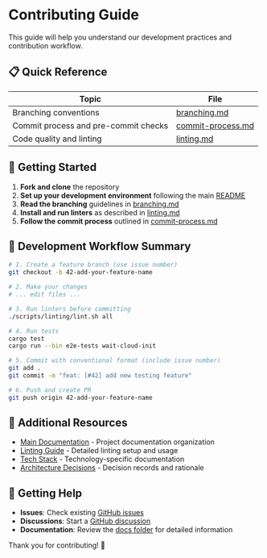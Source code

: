# Contributing Guide

This guide will help you understand our development practices and contribution workflow.

## 📋 Quick Reference

| Topic                                | File                                     |
| ------------------------------------ | ---------------------------------------- |
| Branching conventions                | [branching.md](./branching.md)           |
| Commit process and pre-commit checks | [commit-process.md](./commit-process.md) |
| Code quality and linting             | [linting.md](./linting.md)               |

## 🚀 Getting Started

1. **Fork and clone** the repository
2. **Set up your development environment** following the main [README](../../README.md)
3. **Read the branching** guidelines in [branching.md](./branching.md)
4. **Install and run linters** as described in [linting.md](./linting.md)
5. **Follow the commit process** outlined in [commit-process.md](./commit-process.md)

## 🔧 Development Workflow Summary

```bash
# 1. Create a feature branch (use issue number)
git checkout -b 42-add-your-feature-name

# 2. Make your changes
# ... edit files ...

# 3. Run linters before committing
./scripts/linting/lint.sh all

# 4. Run tests
cargo test
cargo run --bin e2e-tests wait-cloud-init

# 5. Commit with conventional format (include issue number)
git add .
git commit -m "feat: [#42] add new testing feature"

# 6. Push and create PR
git push origin 42-add-your-feature-name
```

## 📖 Additional Resources

- [Main Documentation](../documentation.md) - Project documentation organization
- [Linting Guide](../linting.md) - Detailed linting setup and usage
- [Tech Stack](../tech-stack/) - Technology-specific documentation
- [Architecture Decisions](../decisions/) - Decision records and rationale

## 🤝 Getting Help

- **Issues**: Check existing [GitHub issues](https://github.com/torrust/torrust-tracker-deploy-rust-poc/issues)
- **Discussions**: Start a [GitHub discussion](https://github.com/torrust/torrust-tracker-deploy-rust-poc/discussions)
- **Documentation**: Review the [docs folder](../) for detailed information

Thank you for contributing! 🎉
